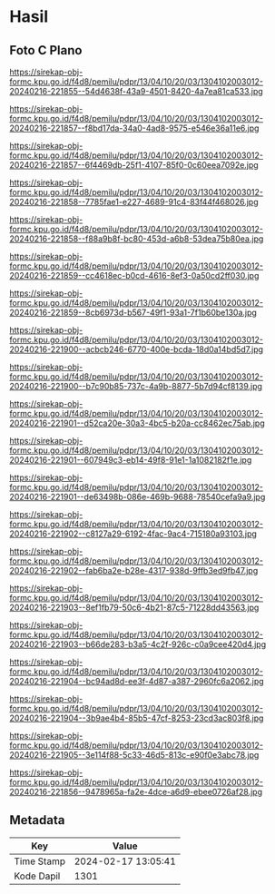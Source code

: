 # Hasil

## Foto C Plano

https://sirekap-obj-formc.kpu.go.id/f4d8/pemilu/pdpr/13/04/10/20/03/1304102003012-20240216-221855--54d4638f-43a9-4501-8420-4a7ea81ca533.jpg

https://sirekap-obj-formc.kpu.go.id/f4d8/pemilu/pdpr/13/04/10/20/03/1304102003012-20240216-221857--f8bd17da-34a0-4ad8-9575-e546e36a11e6.jpg

https://sirekap-obj-formc.kpu.go.id/f4d8/pemilu/pdpr/13/04/10/20/03/1304102003012-20240216-221857--6f4469db-25f1-4107-85f0-0c60eea7092e.jpg

https://sirekap-obj-formc.kpu.go.id/f4d8/pemilu/pdpr/13/04/10/20/03/1304102003012-20240216-221858--7785fae1-e227-4689-91c4-83f44f468026.jpg

https://sirekap-obj-formc.kpu.go.id/f4d8/pemilu/pdpr/13/04/10/20/03/1304102003012-20240216-221858--f88a9b8f-bc80-453d-a6b8-53dea75b80ea.jpg

https://sirekap-obj-formc.kpu.go.id/f4d8/pemilu/pdpr/13/04/10/20/03/1304102003012-20240216-221859--cc4618ec-b0cd-4616-8ef3-0a50cd2ff030.jpg

https://sirekap-obj-formc.kpu.go.id/f4d8/pemilu/pdpr/13/04/10/20/03/1304102003012-20240216-221859--8cb6973d-b567-49f1-93a1-7f1b60be130a.jpg

https://sirekap-obj-formc.kpu.go.id/f4d8/pemilu/pdpr/13/04/10/20/03/1304102003012-20240216-221900--acbcb246-6770-400e-bcda-18d0a14bd5d7.jpg

https://sirekap-obj-formc.kpu.go.id/f4d8/pemilu/pdpr/13/04/10/20/03/1304102003012-20240216-221900--b7c90b85-737c-4a9b-8877-5b7d94cf8139.jpg

https://sirekap-obj-formc.kpu.go.id/f4d8/pemilu/pdpr/13/04/10/20/03/1304102003012-20240216-221901--d52ca20e-30a3-4bc5-b20a-cc8462ec75ab.jpg

https://sirekap-obj-formc.kpu.go.id/f4d8/pemilu/pdpr/13/04/10/20/03/1304102003012-20240216-221901--607949c3-eb14-49f8-91e1-1a1082182f1e.jpg

https://sirekap-obj-formc.kpu.go.id/f4d8/pemilu/pdpr/13/04/10/20/03/1304102003012-20240216-221901--de63498b-086e-469b-9688-78540cefa9a9.jpg

https://sirekap-obj-formc.kpu.go.id/f4d8/pemilu/pdpr/13/04/10/20/03/1304102003012-20240216-221902--c8127a29-6192-4fac-9ac4-715180a93103.jpg

https://sirekap-obj-formc.kpu.go.id/f4d8/pemilu/pdpr/13/04/10/20/03/1304102003012-20240216-221902--fab6ba2e-b28e-4317-938d-9ffb3ed9fb47.jpg

https://sirekap-obj-formc.kpu.go.id/f4d8/pemilu/pdpr/13/04/10/20/03/1304102003012-20240216-221903--8ef1fb79-50c6-4b21-87c5-71228dd43563.jpg

https://sirekap-obj-formc.kpu.go.id/f4d8/pemilu/pdpr/13/04/10/20/03/1304102003012-20240216-221903--b66de283-b3a5-4c2f-926c-c0a9cee420d4.jpg

https://sirekap-obj-formc.kpu.go.id/f4d8/pemilu/pdpr/13/04/10/20/03/1304102003012-20240216-221904--bc94ad8d-ee3f-4d87-a387-2960fc6a2062.jpg

https://sirekap-obj-formc.kpu.go.id/f4d8/pemilu/pdpr/13/04/10/20/03/1304102003012-20240216-221904--3b9ae4b4-85b5-47cf-8253-23cd3ac803f8.jpg

https://sirekap-obj-formc.kpu.go.id/f4d8/pemilu/pdpr/13/04/10/20/03/1304102003012-20240216-221905--3e114f88-5c33-46d5-813c-e90f0e3abc78.jpg

https://sirekap-obj-formc.kpu.go.id/f4d8/pemilu/pdpr/13/04/10/20/03/1304102003012-20240216-221856--9478965a-fa2e-4dce-a6d9-ebee0726af28.jpg


## Metadata

| Key        | Value               |
| ---------- | ------------------- |
| Time Stamp | 2024-02-17 13:05:41 |
| Kode Dapil | 1301                |



